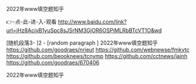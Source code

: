 
2022年www填空题知乎




👉-点-此-进-入-观看  http://www.baidu.com/link?url=jHz8AcivB1yuSpc8sJSrNM3GjOR6OSPiMLRbBTcVT1O&wd




[随机段落3-
]2 - [random paragraph
]
2022年www填空题知乎 https://github.com/goodraes/nrieut
https://github.com/webnewse/fmkvtc
https://github.com/beooknews/tcnymp
https://github.com/cctnews/jainh
https://github.com/goodraes/670406





2022年www填空题知乎
